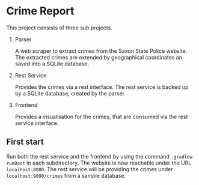 # Crime Report

This project consists of three sub projects.
1. Parser

   A web scraper to extract crimes from the Saxon State Police website.
   The extracted crimes are extended by geographical coordinates an saved into a SQLite database.
2. Rest Service

   Provides the crimes via a rest interface.
   The rest service is backed up by a SQLite database, created by the parser.
3. Frontend

   Provides a visualisation for the crimes, that are consumed via the rest service interface.

   
## First start

Run both the rest service and the frontend by using the command `.gradlew runBoot` in each subdirectory.
The website is now reachable under the URL `localhost:8080`.
The rest service will be providing the crimes under `localhost:9090/crimes` from a sample database.
